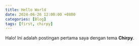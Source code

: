```yaml
---
title: Hello World
date: 2024-06-26 12:00:00 +0800
categories: [Blog]
tags: [first, chirpy]
---
```


Halo! Ini adalah postingan pertama saya dengan tema **Chirpy**.
